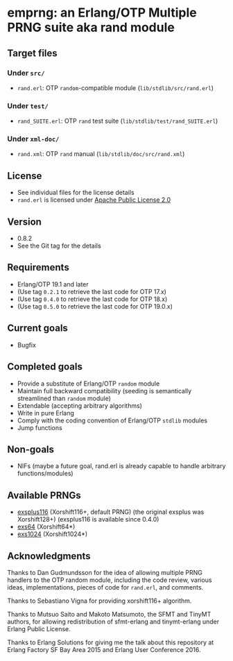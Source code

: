 # emprng: an Erlang/OTP Multiple PRNG suite aka rand module

## Target files

### Under `src/`

* `rand.erl`: OTP `random`-compatible module (`lib/stdlib/src/rand.erl`)

### Under `test/`

* `rand_SUITE.erl`: OTP `rand` test suite (`lib/stdlib/test/rand_SUITE.erl`)

### Under `xml-doc/`

* `rand.xml`: OTP `rand` manual (`lib/stdlib/doc/src/rand.xml`)

## License

* See individual files for the license details
* `rand.erl` is licensed under [Apache Public License 2.0](https://www.apache.org/licenses/LICENSE-2.0)

## Version

* 0.8.2
* See the Git tag for the details

## Requirements

* Erlang/OTP 19.1 and later
* (Use tag `0.2.1` to retrieve the last code for OTP 17.x)
* (Use tag `0.4.0` to retrieve the last code for OTP 18.x)
* (Use tag `0.5.0` to retrieve the last code for OTP 19.0.x)

## Current goals

* Bugfix

## Completed goals

* Provide a substitute of Erlang/OTP `random` module
* Maintain full backward compatibility (seeding is semantically streamlined than `random` module)
* Extendable (accepting arbitrary algorithms)
* Write in pure Erlang
* Comply with the coding convention of Erlang/OTP `stdlib` modules
* Jump functions

## Non-goals

* NIFs (maybe a future goal, rand.erl is already capable to handle arbitrary functions/modules)

## Available PRNGs

* [exsplus116](https://github.com/jj1bdx/exsplus116/) (Xorshift116+, default PRNG) (the original exsplus was Xorshift128+) (exsplus116 is available since 0.4.0)
* [exs64](https://github.com/jj1bdx/exs64/) (Xorshift64\*)
* [exs1024](https://github.com/jj1bdx/exs1024/) (Xorshift1024\*)

## Acknowledgments

Thanks to Dan Gudmundsson for the idea of allowing multiple PRNG handlers to
the OTP random module, including the code review, various ideas,
implementations, pieces of code for `rand.erl`, and comments.

Thanks to Sebastiano Vigna for providing xorshift116+ algorithm.

Thanks to Mutsuo Saito and Makoto Matsumoto, the SFMT and TinyMT authors, for
allowing redistribution of sfmt-erlang and tinymt-erlang under
Erlang Public License.

Thanks to Erlang Solutions for giving me the talk about this repository at Erlang Factory SF Bay Area 2015 and Erlang User Conference 2016.
